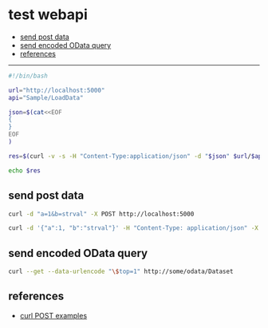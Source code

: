 # test webapi

<!-- TOC -->
- [send post data](#send-post-data)
- [send encoded OData query](#send-encoded-odata-query)
- [references](#references)
<!-- TOCEND -->

<hr/>

```sh
#!/bin/bash

url="http://localhost:5000"
api="Sample/LoadData"

json=$(cat<<EOF
{
}
EOF
)

res=$(curl -v -s -H "Content-Type:application/json" -d "$json" $url/$api)

echo $res
```

## send post data

```sh
curl -d "a=1&b=strval" -X POST http://localhost:5000
```

```sh
curl -d '{"a":1, "b":"strval"}' -H "Content-Type: application/json" -X POST http://localhost:5000
```

## send encoded OData query

```sh
curl --get --data-urlencode "\$top=1" http://some/odata/Dataset
```

## references

- [curl POST examples](https://gist.github.com/subfuzion/08c5d85437d5d4f00e58)
